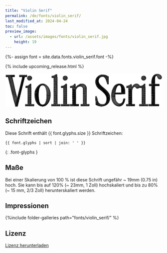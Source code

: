 ```yaml
---
title: "Violin Serif"
permalink: /de/fonts/violin_serif/
last_modified_at: 2024-04-24
toc: false
preview_image:
  - url: /assets/images/fonts/violin_serif.jpg
    height: 19
---
```

{%- assign font = site.data.fonts.violin_serif.font -%}

{% include upcoming_release.html %} 

![violin serif](/assets/images/fonts/violin_serif.jpg)


## Schriftzeichen

Diese Schrift enthält  {{ font.glyphs.size }} Schriftzeichen:

```
{{ font.glyphs | sort | join: ' ' }}
```
{: .font-glyphs }


## Maße

Bei einer Skalierung von 100 % ist diese Schrift ungefähr ~ 19mm (0.75 in) hoch. Sie kann bis auf 120% (~ 23mm, 1 Zoll) hochskaliert und bis zu 80% (~ 15 mm, 2/3 Zoll) herunterskaliert werden.


## Impressionen

{%include folder-galleries path="fonts/violin_serif/" %}


## Lizenz

[Lizenz herunterladen](https://github.com/inkstitch/inkstitch/tree/main/fonts/violin_serif/LICENSE.txt)
